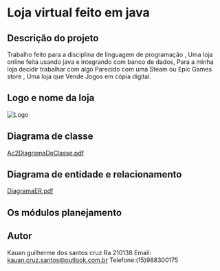# Loja virtual feito em java 

## Descrição do projeto
Trabalho feito para a disciplina de linguagem de programação , Uma loja online feita usando java e integrando com banco de dados, Para a minha loja decidir trabalhar com algo Parecido com  uma Steam ou  Epic Games store , Uma loja que Vende Jogos em cópia digital.

## Logo e nome da loja

![Logo](https://user-images.githubusercontent.com/93289026/171036324-704a817b-6a3d-4a14-ad9a-3d0e9c49f3b8.jpg)


## Diagrama de classe

[Ac2DiagramaDeClasse.pdf](https://github.com/Kaua0n/ac2/files/8799907/Ac2DiagramaDeClasse.pdf)


## Diagrama de entidade e relacionamento

[DiagramaER.pdf](https://github.com/Kaua0n/ac2/files/8799924/DiagramaER.pdf)


## Os módulos planejamento 

## Autor
Kauan guilherme dos santos cruz 
Ra 210138
Email: kauan.cruz.santos@outlook.com.br
Telefone:(15)988300175
